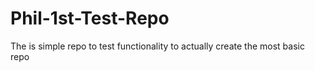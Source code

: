 Phil-1st-Test-Repo
==================

The is simple repo to test functionality to actually create the most basic repo
